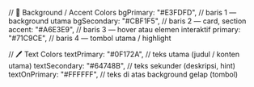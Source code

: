 // 🎨 Background / Accent Colors
bgPrimary: "#E3FDFD", // baris 1 — background utama
bgSecondary: "#CBF1F5", // baris 2 — card, section
accent: "#A6E3E9", // baris 3 — hover atau elemen interaktif
primary: "#71C9CE", // baris 4 — tombol utama / highlight

// 🖊️ Text Colors
textPrimary: "#0F172A", // teks utama (judul / konten utama)
textSecondary: "#64748B", // teks sekunder (deskripsi, hint)
textOnPrimary: "#FFFFFF", // teks di atas background gelap (tombol)
